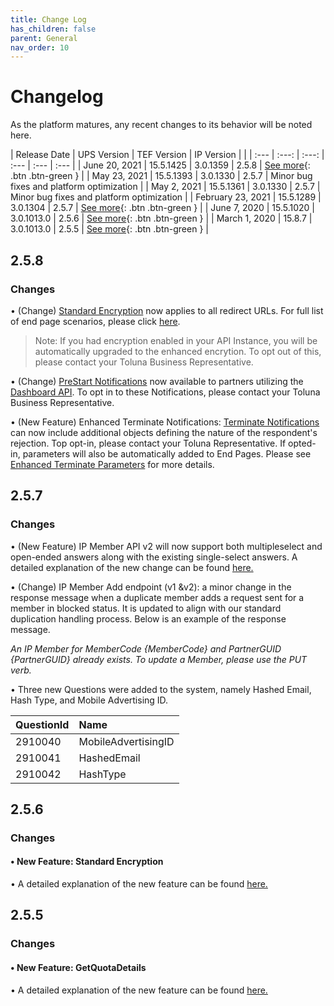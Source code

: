 ```yaml
---
title: Change Log
has_children: false
parent: General
nav_order: 10
---
```


# Changelog
As the platform matures, any recent changes to its behavior will be noted here. 

| Release Date | UPS Version | TEF Version | IP Version |    |
| :--- | :---: | :---: | :--- | :--- | :--- |
| June 20, 2021 | 15.5.1425 | 3.0.1359 | 2.5.8 | [See more](/general/changelog.html#258){: .btn .btn-green } |
| May 23, 2021 | 15.5.1393 | 3.0.1330 | 2.5.7 | Minor bug fixes and platform optimization |
| May 2, 2021 | 15.5.1361 | 3.0.1330 | 2.5.7 | Minor bug fixes and platform optimization |
| February 23, 2021 | 15.5.1289 | 3.0.1304 |  2.5.7  | [See more](/general/changelog.html#257){: .btn .btn-green } |
| June 7, 2020 | 15.5.1020 | 3.0.1013.0 |  2.5.6 | [See more](/general/changelog.html#256){: .btn .btn-green } |
| March 1, 2020 | 15.8.7 | 3.0.1013.0 |  2.5.5 | [See more](/general/changelog.html#255){: .btn .btn-green } |


## 2.5.8
### Changes

• (Change) [Standard Encryption](/memberrouting/encryption.html) now applies to all redirect URLs. For full list of end page scenarios, please click [here](/memberrouting/endpages.html).
> Note: If you had encryption enabled in your API Instance, you will be automatically upgraded to the enhanced encrytion. To opt out of this, please contact your Toluna Business Representative.

• (Change) [PreStart Notifications](/notifications/prestart.html) now available to partners utilizing the [Dashboard API](/dashboard/integrationdetails.html). To opt in to these Notifications, please contact your Toluna Business Representative.

• (New Feature) Enhanced Terminate Notifications: [Terminate Notifications](/notifications/memberstatus.html#terminates) can now include additional objects defining the nature of the respondent's rejection. Top opt-in, please contact your Toluna Representative. If opted-in, parameters will also be automatically added to End Pages. Please see [Enhanced Terminate Parameters](/memberrouting/endpages.html#enhanced-terminate-parameter) for more details.


## 2.5.7
### Changes


• (New Feature) IP Member API v2 will now support both multipleselect and open-ended answers along with the existing single-select answers. A detailed explanation of the new change can be found [here.](/membermanagement/v2/add.html)

• (Change) IP Member Add endpoint (v1 &v2): a minor change in the response message when a duplicate member adds a request sent for a member in blocked status. It is updated to align with our standard duplication handling process. Below is an example of the response message.

_An IP Member for MemberCode {MemberCode} and PartnerGUID {PartnerGUID} already exists. To update a Member, please use the PUT verb._


• Three new Questions were added to the system, namely Hashed Email, Hash Type, and Mobile Advertising ID.

| QuestionId        | Name         | 
|:-------------|:------------------|
| 2910040  | MobileAdvertisingID | 
| 2910041  | HashedEmail   | 
| 2910042  | HashType      | 


## 2.5.6
### Changes
#### • New Feature: Standard Encryption

• A detailed explanation of the new feature can be found [here.](/memberrouting/encryption)



##  2.5.5
### Changes 
#### • New Feature: GetQuotaDetails 

• A detailed explanation of the new feature can be found [here.](/externalsample/api/QuotaDetails.html)

